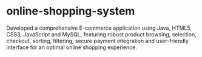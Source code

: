 # online-shopping-system
Developed a comprehensive E-commerce application using Java, HTML5, CSS3, JavaScript and MySQL, featuring robust product browsing, selection, checkout, sorting, filtering, secure payment integration and user-friendly interface for an optimal online shopping experience.
